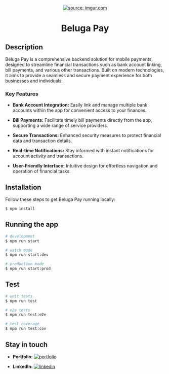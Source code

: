 
<p align="center">
  <a href="https://imgur.com/XzOPlKI"><img src="https://i.imgur.com/XzOPlKI.png" title="source: imgur.com" /></a>
</p>

<h1 align="center">Beluga Pay</h1>

## Description

Beluga Pay is a comprehensive backend solution for mobile payments, designed to streamline financial transactions such as bank account linking, bill payments, and various other transactions. Built on modern technologies, it aims to provide a seamless and secure payment experience for both businesses and individuals.

### Key Features

- **Bank Account Integration:** Easily link and manage multiple bank accounts within the app for convenient access to your finances.
  
- **Bill Payments:** Facilitate timely bill payments directly from the app, supporting a wide range of service providers.
  
- **Secure Transactions:** Enhanced security measures to protect financial data and transaction details.
  
- **Real-time Notifications:** Stay informed with instant notifications for account activity and transactions.
  
- **User-Friendly Interface:** Intuitive design for effortless navigation and operation of financial tasks.

## Installation

Follow these steps to get Beluga Pay running locally:

```bash
$ npm install
```

## Running the app

```bash
# development
$ npm run start

# watch mode
$ npm run start:dev

# production mode
$ npm run start:prod
```

## Test

```bash
# unit tests
$ npm run test

# e2e tests
$ npm run test:e2e

# test coverage
$ npm run test:cov
```

## Stay in touch

- **Portfolio:** [![portfolio](https://img.shields.io/badge/my_portfolio-000?style=for-the-badge&logo=ko-fi&logoColor=white)](https://github.com/yourGitHub)

- **LinkedIn:** [![linkedin](https://img.shields.io/badge/linkedin-0A66C2?style=for-the-badge&logo=linkedin&logoColor=white)](https://www.linkedin.com/in/yourLinkedIn)

